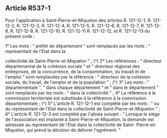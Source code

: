 ## Article R537-1

Pour l'application à Saint-Pierre-et-Miquelon des articles R. 121-12-1, R. 121-12-2, R. 121-12-3, R.
121-12-4, R. 121-12-5, R. 121-12-6, R. 121-12-7, R. 121-12-8, R. 121-12-9, R. 121-12-10, R. 121-12-11 R.
121-12-12, et R. 121-12-13 du présent code :

1° Les mots : “ préfet de département ” sont remplacés par les mots : “ représentant de l'Etat dans la

collectivité de Saint-Pierre-et-Miquelon ” ; (^)
2° Les références : “ directeur départemental de la cohésion sociale ” et “ directeur régional des entreprises,
de la concurrence, de la consommation, du travail et de l'emploi ” sont remplacées par la référence : “
directeur de la cohésion sociale, du travail, de l'emploi et de la population ” ; (^)
3° Les mots : “ départementale ”, “ dans chaque département “ et “ dans le département ” sont remplacés par
les mots : “ dans la collectivité ” ;
4° La référence à la commission territoriale est substituée à la référence à la commission départementale ; (^)
5° L'article R. 121-12-1 est complété par les mots : “ ou du représentant de l'Etat dans la collectivité de
Saint-Pierre-et-Miquelon ” ;
6° L'article R. 121-12-3 est complété par l'alinéa suivant : “ Lorsque le siège de l'association est implanté
à Saint-Pierre-et-Miquelon, la demande est adressée au représentant de l'Etat dans la collectivité de Saint-
Pierre-et-Miquelon, qui prend la décision de délivrer l'agrément. ”


